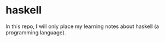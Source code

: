 # haskell
In this repo, I will only place my learning notes about haskell (a programming language).
